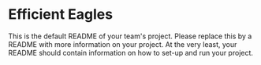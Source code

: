# Efficient Eagles
This is the default README of your team's project. Please replace this by a README with more information on your project. At the very least, your README should contain information on how to set-up and run your project.
